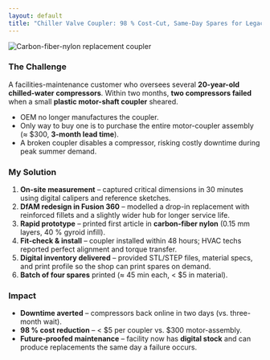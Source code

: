 ```yaml
---
layout: default
title: "Chiller Valve Coupler: 98 % Cost-Cut, Same-Day Spares for Legacy HVAC"
---
```

![Carbon-fiber-nylon replacement coupler](/assets/img/hvac-coupler.jpg)

### The Challenge  
A facilities-maintenance customer who oversees several **20-year-old chilled-water compressors**. Within two months, **two compressors failed** when a small **plastic motor-shaft coupler** sheared.  
* OEM no longer manufactures the coupler.  
* Only way to buy one is to purchase the entire motor-coupler assembly (≈ \$300, **3-month lead time**).  
* A broken coupler disables a compressor, risking costly downtime during peak summer demand.

### My Solution  
1. **On-site measurement** – captured critical dimensions in 30 minutes using digital calipers and reference sketches.  
2. **DfAM redesign in Fusion 360** – modelled a drop-in replacement with reinforced fillets and a slightly wider hub for longer service life.  
3. **Rapid prototype** – printed first article in **carbon-fiber nylon** (0.15 mm layers, 40 % gyroid infill).  
4. **Fit-check & install** – coupler installed within 48 hours; HVAC techs reported perfect alignment and torque transfer.  
5. **Digital inventory delivered** – provided STL/STEP files, material specs, and print profile so the shop can print spares on demand.  
6. **Batch of four spares** printed (≈ 45 min each, < \$5 in material).

### Impact  
* **Downtime averted** – compressors back online in two days (vs. three-month wait).  
* **98 % cost reduction** – \< \$5 per coupler vs. \$300 motor-assembly.  
* **Future-proofed maintenance** – facility now has **digital stock** and can produce replacements the same day a failure occurs.
